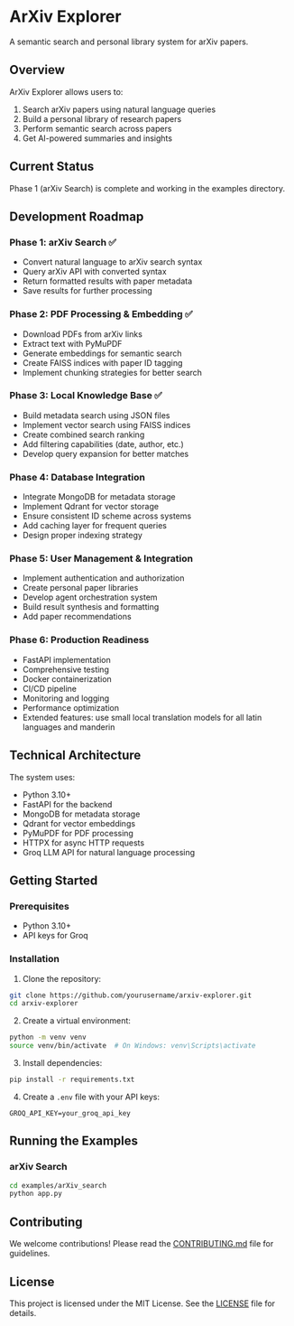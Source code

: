 # ArXiv Explorer

A semantic search and personal library system for arXiv papers.

## Overview

ArXiv Explorer allows users to:

1. Search arXiv papers using natural language queries
2. Build a personal library of research papers
3. Perform semantic search across papers
4. Get AI-powered summaries and insights

## Current Status

Phase 1 (arXiv Search) is complete and working in the examples directory.

## Development Roadmap

### Phase 1: arXiv Search ✅
- Convert natural language to arXiv search syntax
- Query arXiv API with converted syntax
- Return formatted results with paper metadata
- Save results for further processing

### Phase 2: PDF Processing & Embedding ✅
- Download PDFs from arXiv links
- Extract text with PyMuPDF
- Generate embeddings for semantic search
- Create FAISS indices with paper ID tagging
- Implement chunking strategies for better search

### Phase 3: Local Knowledge Base ✅
- Build metadata search using JSON files
- Implement vector search using FAISS indices
- Create combined search ranking
- Add filtering capabilities (date, author, etc.)
- Develop query expansion for better matches

### Phase 4: Database Integration
- Integrate MongoDB for metadata storage
- Implement Qdrant for vector storage
- Ensure consistent ID scheme across systems
- Add caching layer for frequent queries
- Design proper indexing strategy

### Phase 5: User Management & Integration
- Implement authentication and authorization
- Create personal paper libraries
- Develop agent orchestration system
- Build result synthesis and formatting
- Add paper recommendations

### Phase 6: Production Readiness
- FastAPI implementation
- Comprehensive testing
- Docker containerization
- CI/CD pipeline
- Monitoring and logging
- Performance optimization
- Extended features: use small local translation models for all latin languages and manderin

## Technical Architecture

The system uses:
- Python 3.10+
- FastAPI for the backend
- MongoDB for metadata storage
- Qdrant for vector embeddings
- PyMuPDF for PDF processing
- HTTPX for async HTTP requests
- Groq LLM API for natural language processing

## Getting Started

### Prerequisites
- Python 3.10+
- API keys for Groq

### Installation

1. Clone the repository:
```bash
git clone https://github.com/yourusername/arxiv-explorer.git
cd arxiv-explorer
```

2. Create a virtual environment:
```bash
python -m venv venv
source venv/bin/activate  # On Windows: venv\Scripts\activate
```

3. Install dependencies:
```bash
pip install -r requirements.txt
```

4. Create a `.env` file with your API keys:
```
GROQ_API_KEY=your_groq_api_key
```

## Running the Examples

### arXiv Search

```bash
cd examples/arXiv_search
python app.py
```

## Contributing

We welcome contributions! Please read the [CONTRIBUTING.md](CONTRIBUTING.md) file for guidelines.

## License

This project is licensed under the MIT License. See the [LICENSE](LICENSE) file for details.

